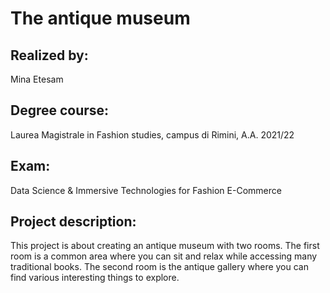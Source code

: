 # The antique museum
## Realized by: 
Mina Etesam
## Degree course: 
Laurea Magistrale in Fashion studies, campus di Rimini, A.A. 2021/22
## Exam: 
Data Science & Immersive Technologies for Fashion E-Commerce

## Project description: 
This project is about creating an antique museum with two rooms. The first room is a common area where you can sit and relax while accessing many traditional books. The second room is the antique gallery where you can find various interesting things to explore. 
